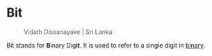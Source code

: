 # Bit

> Vidath Dissanayake | Sri Lanka

Bit stands for **B**inary Dig**it**. It is used to refer to a single digit in [binary](../../encoding%20and%20decoding/binary/binary.md).